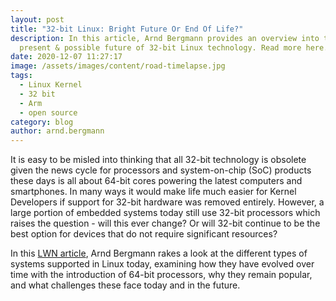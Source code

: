 ```yaml
---
layout: post
title: "32-bit Linux: Bright Future Or End Of Life?"
description: In this article, Arnd Bergmann provides an overview into the past,
  present & possible future of 32-bit Linux technology. Read more here.
date: 2020-12-07 11:27:17
image: /assets/images/content/road-timelapse.jpg
tags:
  - Linux Kernel
  - 32 bit
  - Arm
  - open source
category: blog
author: arnd.bergmann
---
```

It is easy to be misled into thinking that all 32-bit technology is obsolete given the news cycle for processors and system-on-chip (SoC) products these days is all about 64-bit cores powering the latest computers and smartphones. In many ways it would make life much easier for Kernel Developers if support for 32-bit hardware was removed entirely. However, a large portion of embedded systems today still use 32-bit processors which raises the question - will this ever change? Or will 32-bit continue to be the best option for devices that do not require significant resources?

In this [LWN article](https://lwn.net/Articles/838807/), Arnd Bergmann rakes a look at the different types of systems supported in Linux today, examining how they have evolved over time with the introduction of 64-bit processors, why they remain popular, and what challenges these face today and in the future.